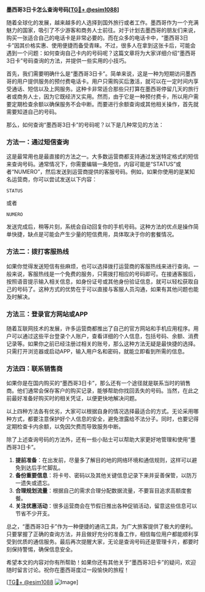 **墨西哥3日卡怎么查询号码[[TG💪+ @esim1088](https://t.me/s/esim1088)]**

随着全球化的发展，越来越多的人选择到国外旅行或者工作。墨西哥作为一个充满魅力的国家，吸引了不少游客和商务人士前往。对于计划去墨西哥的朋友们来说，购买一张适合自己的电话卡是非常必要的。而在众多的电话卡中，“墨西哥3日卡”因其价格实惠、使用便捷而备受青睐。不过，很多人在拿到这张卡后，可能会遇到一个问题：如何查询自己卡内的号码呢？这篇文章将为大家详细介绍“墨西哥3日卡”号码查询的方法，并提供一些实用的小技巧。

首先，我们需要明确什么是“墨西哥3日卡”。简单来说，这是一种为短期访问墨西哥的用户提供服务的预付费电话卡。用户只需购买后激活，就可以在一定时间内享受通话、短信以及上网服务。这种卡非常适合那些只打算在墨西哥停留几天的旅行者或商务人士，因为它既经济又实用。然而，由于它是一种预付费卡，所以用户需要定期检查余额以确保服务不会中断。而要进行余额查询或其他相关操作，首先就需要知道自己的号码。

那么，如何查询“墨西哥3日卡”的号码呢？以下是几种常见的方法：

### 方法一：通过短信查询

这是最常用也是最直接的方法之一。大多数运营商都支持通过发送特定格式的短信来查询号码。通常情况下，你需要编辑一条短信，内容可能是“STATUS”或者“NUMERO”，然后发送到运营商提供的客服号码。例如，如果你使用的是某知名运营商，你可以尝试发送以下内容：

```
STATUS
```

或者

```
NUMERO
```

发送完成后，稍等片刻，系统会自动回复你的手机号码。这种方法的优点是操作简单快捷，缺点是可能会产生少量的短信费用，具体取决于你的套餐情况。

### 方法二：拨打客服热线

如果你觉得发送短信有些麻烦，也可以选择拨打运营商的客服热线来进行查询。一般来说，客服热线是一个免费的服务，只需拨打相应的号码即可。在接通客服后，按照语音提示输入相关信息，如身份证号或其他身份验证信息，就可以轻松获取自己的号码了。这种方式的优势在于可以直接与客服人员沟通，如果有其他问题也能及时解决。

### 方法三：登录官方网站或APP

随着互联网技术的发展，许多运营商都推出了自己的官方网站和手机应用程序。用户可以通过这些平台登录个人账户，查看详细的个人信息，包括号码、余额、消费记录等。如果你之前已经注册过相关的账号，那么这种方法无疑是最快捷的选择。只需打开浏览器或启动APP，输入用户名和密码，就能立即看到所需的信息。

### 方法四：联系销售商

如果你是在国内购买的“墨西哥3日卡”，那么还有一个途径就是联系当时的销售商。他们通常会保存客户的购买记录，能够帮助你找回丢失的号码。当然，在此之前最好准备好购买时的相关凭证，以便更快地解决问题。

以上四种方法各有优劣，大家可以根据自身的情况选择最适合的方式。无论采用哪种方式，都要注意保护好个人信息的安全，避免泄露给不法分子。同时，也要记得定期检查卡内余额，以免因欠费而导致服务中断。

除了上述查询号码的方法外，还有一些小贴士可以帮助大家更好地管理和使用“墨西哥3日卡”。

1. **提前准备**：在出发前，尽量多了解目的地的网络环境和通信规则，这样可以避免到达后手忙脚乱。
2. **备份重要信息**：将卡号、密码以及其他关键信息记录下来并妥善保管，以防万一遗失或遗忘。
3. **合理规划流量**：根据自己的需求合理分配数据流量，不要盲目追求高额度套餐。
4. **关注优惠活动**：很多运营商会在节假日推出各种促销活动，留意这些信息可以节省不少开支。

总之，“墨西哥3日卡”作为一种便捷的通讯工具，为广大旅客提供了极大的便利。只要掌握了正确的查询方法，并且做好充分的准备工作，相信每位用户都能顺利享受到优质的通信服务。最后再次提醒大家，无论是查询号码还是管理卡片，都要时刻保持警惕，确保信息安全。

希望本文的内容对你有所帮助！如果你还有其他关于“墨西哥3日卡”的疑问，欢迎随时留言讨论。祝你在墨西哥度过一段愉快的旅程！

[[TG💪+ @esim1088](https://t.me/s/esim1088) ![Image](https://i.postimg.cc/4NQfJmqS/Snipaste-2025-05-13-00-14-12.png)]